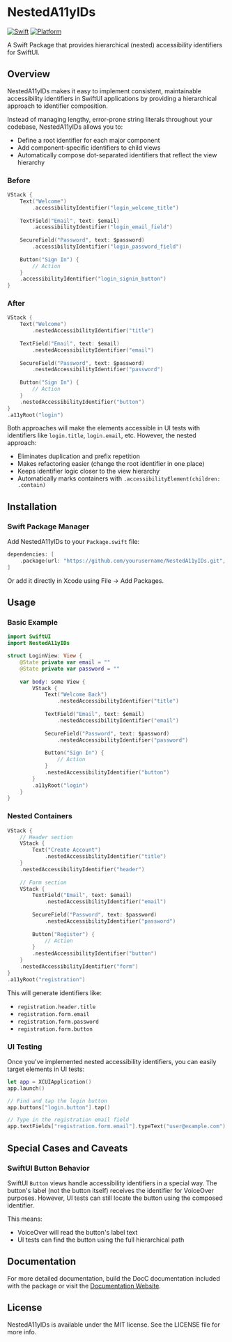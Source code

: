 # NestedA11yIDs

[![Swift](https://img.shields.io/badge/Swift-5.9-orange.svg)](https://swift.org)
[![Platform](https://img.shields.io/badge/platforms-iOS%2015.0%20%7C%20macOS%2012.0%20%7C%20tvOS%2015.0%20%7C%20watchOS%208.0-blue.svg)](https://apple.com)

A Swift Package that provides hierarchical (nested) accessibility identifiers for SwiftUI.

## Overview

NestedA11yIDs makes it easy to implement consistent, maintainable accessibility identifiers in SwiftUI applications by providing a hierarchical approach to identifier composition.

Instead of managing lengthy, error-prone string literals throughout your codebase, NestedA11yIDs allows you to:

- Define a root identifier for each major component
- Add component-specific identifiers to child views
- Automatically compose dot-separated identifiers that reflect the view hierarchy

### Before

```swift
VStack {
    Text("Welcome")
        .accessibilityIdentifier("login_welcome_title")
        
    TextField("Email", text: $email)
        .accessibilityIdentifier("login_email_field")
        
    SecureField("Password", text: $password)
        .accessibilityIdentifier("login_password_field")
        
    Button("Sign In") {
        // Action
    }
    .accessibilityIdentifier("login_signin_button")
}
```

### After

```swift
VStack {
    Text("Welcome")
        .nestedAccessibilityIdentifier("title")
        
    TextField("Email", text: $email)
        .nestedAccessibilityIdentifier("email")
        
    SecureField("Password", text: $password)
        .nestedAccessibilityIdentifier("password")
        
    Button("Sign In") {
        // Action
    }
    .nestedAccessibilityIdentifier("button")
}
.a11yRoot("login")
```

Both approaches will make the elements accessible in UI tests with identifiers like `login.title`, `login.email`, etc. However, the nested approach:

- Eliminates duplication and prefix repetition
- Makes refactoring easier (change the root identifier in one place)
- Keeps identifier logic closer to the view hierarchy
- Automatically marks containers with `.accessibilityElement(children: .contain)`

## Installation

### Swift Package Manager

Add NestedA11yIDs to your `Package.swift` file:

```swift
dependencies: [
    .package(url: "https://github.com/yourusername/NestedA11yIDs.git", from: "1.0.0")
]
```

Or add it directly in Xcode using File → Add Packages.

## Usage

### Basic Example

```swift
import SwiftUI
import NestedA11yIDs

struct LoginView: View {
    @State private var email = ""
    @State private var password = ""
    
    var body: some View {
        VStack {
            Text("Welcome Back")
                .nestedAccessibilityIdentifier("title")
                
            TextField("Email", text: $email)
                .nestedAccessibilityIdentifier("email")
                
            SecureField("Password", text: $password)
                .nestedAccessibilityIdentifier("password")
                
            Button("Sign In") {
                // Action
            }
            .nestedAccessibilityIdentifier("button")
        }
        .a11yRoot("login")
    }
}
```

### Nested Containers

```swift
VStack {
    // Header section
    VStack {
        Text("Create Account")
            .nestedAccessibilityIdentifier("title")
    }
    .nestedAccessibilityIdentifier("header")
    
    // Form section
    VStack {
        TextField("Email", text: $email)
            .nestedAccessibilityIdentifier("email")
            
        SecureField("Password", text: $password)
            .nestedAccessibilityIdentifier("password")
        
        Button("Register") {
            // Action
        }
        .nestedAccessibilityIdentifier("button")
    }
    .nestedAccessibilityIdentifier("form")
}
.a11yRoot("registration")
```

This will generate identifiers like:
- `registration.header.title`
- `registration.form.email`
- `registration.form.password`
- `registration.form.button`

### UI Testing

Once you've implemented nested accessibility identifiers, you can easily target elements in UI tests:

```swift
let app = XCUIApplication()
app.launch()

// Find and tap the login button
app.buttons["login.button"].tap()

// Type in the registration email field
app.textFields["registration.form.email"].typeText("user@example.com")
```

## Special Cases and Caveats

### SwiftUI Button Behavior

SwiftUI `Button` views handle accessibility identifiers in a special way. The button's label (not the button itself) receives the identifier for VoiceOver purposes. However, UI tests can still locate the button using the composed identifier.

This means:
- VoiceOver will read the button's label text
- UI tests can find the button using the full hierarchical path

## Documentation

For more detailed documentation, build the DocC documentation included with the package or visit the [Documentation Website](https://yourusername.github.io/NestedA11yIDs/documentation/nesteda11yids).

## License

NestedA11yIDs is available under the MIT license. See the LICENSE file for more info.